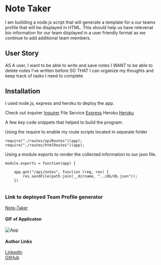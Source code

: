 # Note Taker

I am builiding a node.js script that will generate a template for a our teams profile that will be displayed in HTML. This should help us have relevenat bio information for our team displayed in a user friendly format as we continue to add additional team members. 

## User Story
AS A user, I want to be able to write and save notes
I WANT to be able to delete notes I've written before
SO THAT I can organize my thoughts and keep track of tasks I need to complete


## Installation
I used node.js, express and heroku to deploy the app. 

Check out inquirer [Inquirer](https://www.npmjs.com/package/inquirer)
File Service [Express](http://expressjs.com/)
Heroku [Heroku](https://www.heroku.com/)


A few key code snippets that helped to build the program:

Using the require to enable my route scripts located in separate folder
```
require("./routes/apiRoutes")(app);
require("./routes/htmlRoutes")(app);
```

Using a module exports to render the collected information to our json file. 
```
module.exports = function(app) {

    app.get("/api/notes", function (req, res) {
        res.sendFile(path.join(__dirname, "../db/db.json"));
    })
    
```


### Link to deployed Team Profile generator
[Note-Taker](https://frozen-inlet-33341.herokuapp.com/)

#### GIF of Applicaton

![App](https://media.giphy.com/media/f4VgzDL5VfcgfIwBnE/giphy.gif)


#### Author Links
[LinkedIn](linkedin.com/in/joel-mathen/) <br>
[GitHub](https://github.com/crackedsnowboard)



